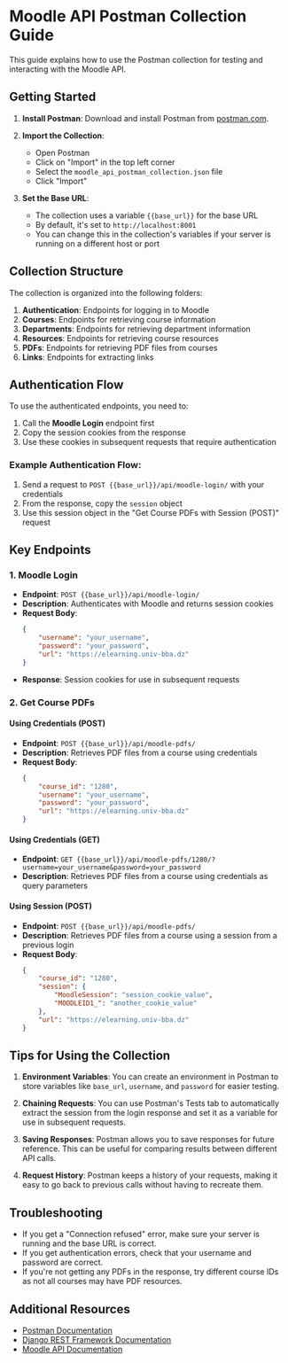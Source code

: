 # Moodle API Postman Collection Guide

This guide explains how to use the Postman collection for testing and interacting with the Moodle API.

## Getting Started

1. **Install Postman**: Download and install Postman from [postman.com](https://www.postman.com/downloads/).

2. **Import the Collection**:
   - Open Postman
   - Click on "Import" in the top left corner
   - Select the `moodle_api_postman_collection.json` file
   - Click "Import"

3. **Set the Base URL**:
   - The collection uses a variable `{{base_url}}` for the base URL
   - By default, it's set to `http://localhost:8001`
   - You can change this in the collection's variables if your server is running on a different host or port

## Collection Structure

The collection is organized into the following folders:

1. **Authentication**: Endpoints for logging in to Moodle
2. **Courses**: Endpoints for retrieving course information
3. **Departments**: Endpoints for retrieving department information
4. **Resources**: Endpoints for retrieving course resources
5. **PDFs**: Endpoints for retrieving PDF files from courses
6. **Links**: Endpoints for extracting links

## Authentication Flow

To use the authenticated endpoints, you need to:

1. Call the **Moodle Login** endpoint first
2. Copy the session cookies from the response
3. Use these cookies in subsequent requests that require authentication

### Example Authentication Flow:

1. Send a request to `POST {{base_url}}/api/moodle-login/` with your credentials
2. From the response, copy the `session` object
3. Use this session object in the "Get Course PDFs with Session (POST)" request

## Key Endpoints

### 1. Moodle Login

- **Endpoint**: `POST {{base_url}}/api/moodle-login/`
- **Description**: Authenticates with Moodle and returns session cookies
- **Request Body**:
  ```json
  {
      "username": "your_username",
      "password": "your_password",
      "url": "https://elearning.univ-bba.dz"
  }
  ```
- **Response**: Session cookies for use in subsequent requests

### 2. Get Course PDFs

#### Using Credentials (POST)

- **Endpoint**: `POST {{base_url}}/api/moodle-pdfs/`
- **Description**: Retrieves PDF files from a course using credentials
- **Request Body**:
  ```json
  {
      "course_id": "1280",
      "username": "your_username",
      "password": "your_password",
      "url": "https://elearning.univ-bba.dz"
  }
  ```

#### Using Credentials (GET)

- **Endpoint**: `GET {{base_url}}/api/moodle-pdfs/1280/?username=your_username&password=your_password`
- **Description**: Retrieves PDF files from a course using credentials as query parameters

#### Using Session (POST)

- **Endpoint**: `POST {{base_url}}/api/moodle-pdfs/`
- **Description**: Retrieves PDF files from a course using a session from a previous login
- **Request Body**:
  ```json
  {
      "course_id": "1280",
      "session": {
          "MoodleSession": "session_cookie_value",
          "MOODLEID1_": "another_cookie_value"
      },
      "url": "https://elearning.univ-bba.dz"
  }
  ```

## Tips for Using the Collection

1. **Environment Variables**: You can create an environment in Postman to store variables like `base_url`, `username`, and `password` for easier testing.

2. **Chaining Requests**: You can use Postman's Tests tab to automatically extract the session from the login response and set it as a variable for use in subsequent requests.

3. **Saving Responses**: Postman allows you to save responses for future reference. This can be useful for comparing results between different API calls.

4. **Request History**: Postman keeps a history of your requests, making it easy to go back to previous calls without having to recreate them.

## Troubleshooting

- If you get a "Connection refused" error, make sure your server is running and the base URL is correct.
- If you get authentication errors, check that your username and password are correct.
- If you're not getting any PDFs in the response, try different course IDs as not all courses may have PDF resources.

## Additional Resources

- [Postman Documentation](https://learning.postman.com/docs/getting-started/introduction/)
- [Django REST Framework Documentation](https://www.django-rest-framework.org/)
- [Moodle API Documentation](https://docs.moodle.org/dev/Web_service_API_functions)
